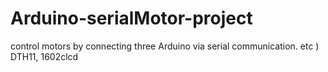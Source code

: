 # Arduino-serialMotor-project
control motors by connecting three Arduino via serial communication. etc ) DTH11, 1602clcd
